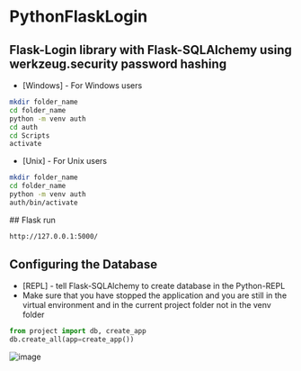 # PythonFlaskLogin

## Flask-Login library with Flask-SQLAlchemy using werkzeug.security password hashing

- [Windows] - For Windows users

```sh
mkdir folder_name
cd folder_name
python -m venv auth
cd auth
cd Scripts
activate
```

- [Unix] - For Unix users
```sh
mkdir folder_name
cd folder_name
python -m venv auth
auth/bin/activate
```
## Flask run
```sh
http://127.0.0.1:5000/
```


## Configuring the Database
- [REPL] - tell Flask-SQLAlchemy to create database in the Python-REPL
- Make sure that you have stopped the application and you are still in the virtual environment and in the current project folder not in the venv folder 
```python
from project import db, create_app
db.create_all(app=create_app())
```


![image](https://user-images.githubusercontent.com/24410504/116811212-b78aea80-ab50-11eb-9c99-f6495e77bc60.png)

